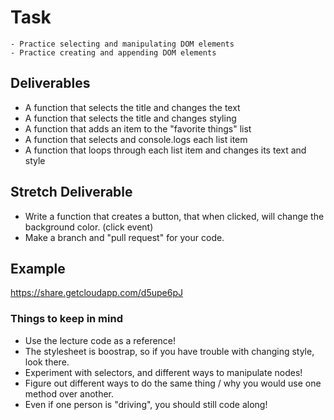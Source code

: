 # Task

    - Practice selecting and manipulating DOM elements
    - Practice creating and appending DOM elements

## Deliverables

- A function that selects the title and changes the text
- A function that selects the title and changes styling
- A function that adds an item to the "favorite things" list
- A function that selects and console.logs each list item
- A function that loops through each list item and changes its text and style

## Stretch Deliverable

- Write a function that creates a button, that when clicked, will change the background color. (click event)
- Make a branch and "pull request" for your code.

## Example

https://share.getcloudapp.com/d5upe6pJ

### Things to keep in mind

- Use the lecture code as a reference!
- The stylesheet is boostrap, so if you have trouble with changing style, look there.
- Experiment with selectors, and different ways to manipulate nodes!
- Figure out different ways to do the same thing / why you would use one method over another.
- Even if one person is "driving", you should still code along!

